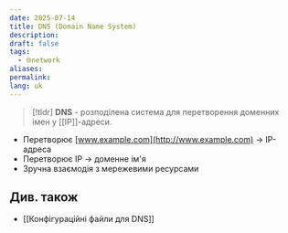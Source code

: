 ```yaml
---
date: 2025-07-14
title: DNS (Domain Name System)
description: 
draft: false
tags:
  - 🌐network
aliases: 
permalink: 
lang: uk
---
```


> [!tldr]
> **DNS** - розподілена система для перетворення доменних імен у [[IP]]-адреси.

- Перетворює [www.example.com](http://www.example.com) → IP-адреса
- Перетворює IP → доменне ім'я
- Зручна взаємодія з мережевими ресурсами

## Див. також

- [[Конфігураційні файли для DNS]]